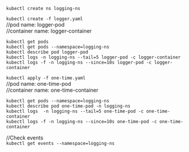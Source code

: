 ```kubectl create ns logging-ns```  

```kubectl create -f logger.yaml```  
//pod name: logger-pod  
//container name: logger-container  

```kubectl get pods```  
```kubectl get pods --namespace=logging-ns```  
```kubectl describe pod logger-pod```  
```kubectl logs -n logging-ns --tail=5 logger-pod -c logger-container```  
```kubectl logs -f -n logging-ns --since=10s logger-pod -c logger-container```  

```kubectl apply -f one-time.yaml```  
//pod name: one-time-pod  
//container name: one-time-container  

```kubectl get pods --namespace=logging-ns```  
```kubectl describe pod one-time-pod -n logging-ns```  
```kubectl logs  -n logging-ns --tail=5 one-time-pod -c one-time-container```  
```kubectl logs -f -n logging-ns --since=10s one-time-pod -c one-time-container```  

//Check events  
```kubectl get events --namespace=logging-ns```  